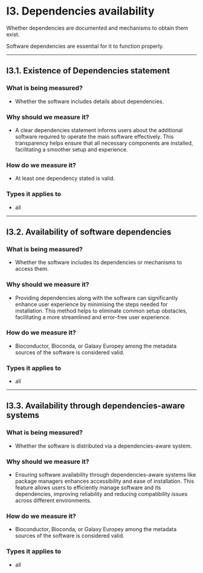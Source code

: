# I3. Dependencies availability 

Whether dependencies are documented and mechanisms to obtain them exist. 

Software dependencies are essential for it to function properly. 

---

## I3.1. Existence of Dependencies statement 

### What is being measured? 

- Whether the software includes details about dependencies.

### Why should we measure it? 

- A clear dependencies statement informs users about the additional software required to operate the main software effectively. This transparency helps ensure that all necessary components are installed, facilitating a smoother setup and experience. 

### How do we measure it? 

- At least one dependency stated is valid. 

### Types it applies to 

- all


---


## I3.2. Availability of software dependencies 

### What is being measured? 

- Whether the software includes its dependencies or mechanisms to access them. 

### Why should we measure it? 

- Providing dependencies along with the software can significantly enhance user experience by minimising the steps needed for installation. This method helps to eliminate common setup obstacles, facilitating a more streamlined and error-free user experience. 

### How do we measure it? 

- Bioconductor, Bioconda, or Galaxy Europey among the metadata sources of the software is considered valid. 

### Types it applies to 

- all


---


## I3.3. Availability through dependencies-aware systems

### What is being measured? 

- Whether the software is distributed via a dependencies-aware system. 

### Why should we measure it? 

- Ensuring software availability through dependencies-aware systems like package managers enhances accessibility and ease of installation. This feature allows users to efficiently manage software and its dependencies, improving reliability and reducing compatibility issues across different environments. 

### How do we measure it? 

- Bioconductor, Bioconda, or Galaxy Europey among the metadata sources of the software is considered valid. 


### Types it applies to 

- all
